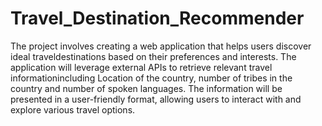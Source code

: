 # Travel_Destination_Recommender
The project involves creating a web application that helps users discover ideal traveldestinations based on their preferences and interests.
 The application will leverage external APIs to retrieve relevant travel informationincluding Location of the country, number of tribes in the country and number of spoken languages.
 The information will be presented in a user-friendly format, allowing users to interact with and explore various travel options.